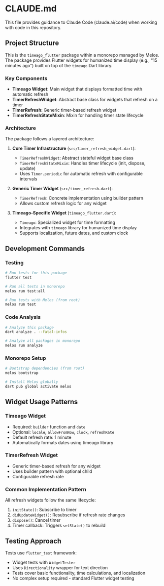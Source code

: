 # CLAUDE.md

This file provides guidance to Claude Code (claude.ai/code) when working with code in this repository.

## Project Structure

This is the `timeago_flutter` package within a monorepo managed by Melos. The package provides Flutter widgets for humanized time display (e.g., "15 minutes ago") built on top of the `timeago` Dart library.

### Key Components

- **Timeago Widget**: Main widget that displays formatted time with automatic refresh
- **TimerRefreshWidget**: Abstract base class for widgets that refresh on a timer
- **TimerRefresh**: Generic timer-based refresh widget
- **TimerRefreshStateMixin**: Mixin for handling timer state lifecycle

### Architecture

The package follows a layered architecture:

1. **Core Timer Infrastructure** (`src/timer_refresh_widget.dart`):
   - `TimerRefreshWidget`: Abstract stateful widget base class
   - `TimerRefreshStateMixin`: Handles timer lifecycle (init, dispose, update)
   - Uses `Timer.periodic` for automatic refresh with configurable intervals

2. **Generic Timer Widget** (`src/timer_refresh.dart`):
   - `TimerRefresh`: Concrete implementation using builder pattern
   - Allows custom refresh logic for any widget

3. **Timeago-Specific Widget** (`timeago_flutter.dart`):
   - `Timeago`: Specialized widget for time formatting
   - Integrates with `timeago` library for humanized time display
   - Supports localization, future dates, and custom clock

## Development Commands

### Testing
```bash
# Run tests for this package
flutter test

# Run all tests in monorepo
melos run test:all

# Run tests with Melos (from root)
melos run test
```

### Code Analysis
```bash
# Analyze this package
dart analyze . --fatal-infos

# Analyze all packages in monorepo
melos run analyze
```

### Monorepo Setup
```bash
# Bootstrap dependencies (from root)
melos bootstrap

# Install Melos globally
dart pub global activate melos
```

## Widget Usage Patterns

### Timeago Widget
- Required: `builder` function and `date`
- Optional: `locale`, `allowFromNow`, `clock`, `refreshRate`
- Default refresh rate: 1 minute
- Automatically formats dates using timeago library

### TimerRefresh Widget
- Generic timer-based refresh for any widget
- Uses builder pattern with optional child
- Configurable refresh rate

### Common Implementation Pattern
All refresh widgets follow the same lifecycle:
1. `initState()`: Subscribe to timer
2. `didUpdateWidget()`: Resubscribe if refresh rate changes
3. `dispose()`: Cancel timer
4. Timer callback: Triggers `setState()` to rebuild

## Testing Approach

Tests use `flutter_test` framework:
- Widget tests with `WidgetTester`
- Uses `Directionality` wrapper for text direction
- Tests cover basic functionality, time calculations, and localization
- No complex setup required - standard Flutter widget testing